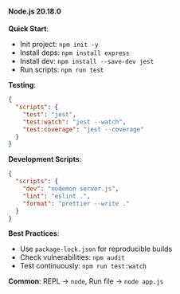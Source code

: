 #### Node.js 20.18.0

**Quick Start**:
- Init project: `npm init -y`
- Install deps: `npm install express`
- Install dev: `npm install --save-dev jest`
- Run scripts: `npm run test`

**Testing**:
```json
{
  "scripts": {
    "test": "jest",
    "test:watch": "jest --watch",
    "test:coverage": "jest --coverage"
  }
}
```

**Development Scripts**:
```json
{
  "scripts": {
    "dev": "nodemon server.js",
    "lint": "eslint .",
    "format": "prettier --write ."
  }
}
```

**Best Practices**:
- Use `package-lock.json` for reproducible builds
- Check vulnerabilities: `npm audit`
- Test continuously: `npm run test:watch`

**Common**: REPL → `node`, Run file → `node app.js`
